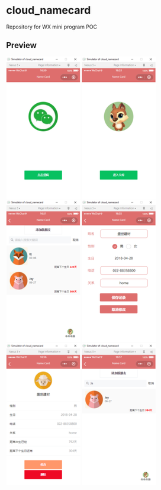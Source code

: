 # cloud_namecard
Repository for WX mini program POC

## Preview

<p float="left";>
	<kbd><img src="https://github.com/songlin81/cloud_namecard/blob/master/screens/1.png" alt="Img 1" width="200"/></kbd>
	<kbd><img src="https://github.com/songlin81/cloud_namecard/blob/master/screens/2.png" alt="Img 2" width="200"/></kbd>
	<kbd><img src="https://github.com/songlin81/cloud_namecard/blob/master/screens/3.png" alt="Img 3" width="200"/></kbd>
	<kbd><img src="https://github.com/songlin81/cloud_namecard/blob/master/screens/4.png" alt="Img 4" width="200"/></kbd>
	<kbd><img src="https://github.com/songlin81/cloud_namecard/blob/master/screens/5.png" alt="Img 5" width="200"/></kbd>
	<kbd><img src="https://github.com/songlin81/cloud_namecard/blob/master/screens/6.png" alt="Img 6" width="200"/></kbd>
</p>
